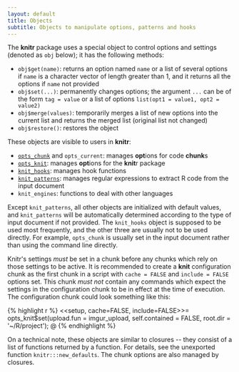 ```yaml
---
layout: default
title: Objects
subtitle: Objects to manipulate options, patterns and hooks
---
```


The **knitr** package uses a special object to control options and settings (denoted as `obj` below); it has the following methods:

- `obj$get(name)`: returns an option named `name` or a list of several options if `name` is a character vector of length greater than 1, and it returns all the options if `name` not provided
- `obj$set(...)`: permanently changes options; the argument `...` can be of the form `tag = value` or a list of options `list(opt1 = value1, opt2 = value2)`
- `obj$merge(values)`: temporarily merges a list of new options into the current list and returns the merged list (original list not changed)
- `obj$restore()`: restores the object

These objects are visible to users in **knitr**:

- [`opts_chunk`](options#chunk_options) and `opts_current`: manages **opt**ions for code **chunk**s
- [`opts_knit`](options#package_options): manages **opt**ions for the **knit**r package
- [`knit_hooks`](hooks): manages hook functions
- [`knit_patterns`](patterns): manages regular expressions to extract R code from the input document
- `knit_engines`: functions to deal with other languages

Except `knit_patterns`, all other objects are initialized with default values, and `knit_patterns` will be automatically determined according to the type of input document if not provided. The `knit_hooks` object is supposed to be used most frequently, and the other three are usually not to be used directly. For example, `opts_chunk` is usually set in the input document rather than using the command line directly.

Knitr's settings _must_ be set in a chunk before any chunks which rely
on those settings to be active. It is recommended to create a **knit**
configuration chunk as the first chunk in a script with `cache =
FALSE` and `include = FALSE` options set. This chunk _must not_ contain
any commands which expect the settings in the configuration chunk to
be in effect at the time of execution. The configuration chunk could
look something like this:

{% highlight r %}
<<setup, cache=FALSE, include=FALSE>>=
opts_knit$set(upload.fun = imgur_upload, self.contained = FALSE,
root.dir = '~/R/project');
@
{% endhighlight %}

On a technical note, these objects are similar to closures -- they
consist of a list of functions returned by a function. For details,
see the unexported function `knitr:::new_defaults`. The chunk options
are also managed by closures.
